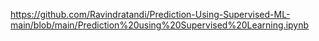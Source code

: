 https://github.com/Ravindratandi/Prediction-Using-Supervised-ML-main/blob/main/Prediction%20using%20Supervised%20Learning.ipynb
